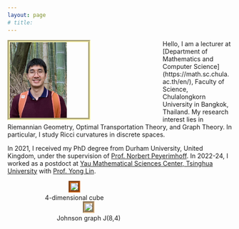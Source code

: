 ```yaml
---
layout: page
# title: 
---
```


<figure style="width:300px; float:left ; margin:0px; padding-right:48px;">	
<img src="/images/pp2024.png" style="float:left;width:128px;padding-right:48px;border:5px groove #FCF3AE">
</figure>
Hello, I am a lecturer at [Department of Mathematics and Computer Science](https://math.sc.chula.ac.th/en/), Faculty of Science, Chulalongkorn University in Bangkok, Thailand. 
My research interest lies in Riemannian Geometry, Optimal Transportation Theory, and Graph Theory. In particular, I study Ricci curvatures in discrete spaces.

In 2021, I received my PhD degree from Durham University, United Kingdom, under the supervision of [Prof. Norbert Peyerimhoff](https://www.durham.ac.uk/staff/norbert-peyerimhoff/). In 2022-24, I worked as a postdoct at [Yau Mathematical Sciences Center, Tsinghua University](http://ymsc.tsinghua.ofapp.net/en) with [Prof. Yong Lin](https://ymsc.tsinghua.edu.cn/en/info/1031/1884.htm).
				
<figure style="width:300px; float:left ; margin:0px; text-align:center; padding-right:32px;">	
<img src="/images/anim-4cube.gif" style="width:300;border:5px groove #D2691E" /> 
<figcaption>4-dimensional cube</figcaption>
</figure>

<figure style="width:300px; float:left; margin:0px; text-align:center; padding-left:32px;">
<img src="/images/anim-j84.gif" style="width:300;border:5px groove #DEB887" />
<figcaption>Johnson graph J(8,4)</figcaption>
</figure>
